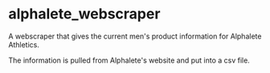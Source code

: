# alphalete_webscraper 
A webscraper that gives the current men's product information for Alphalete Athletics. 

The information is pulled from Alphalete's website and put into a csv file. 
